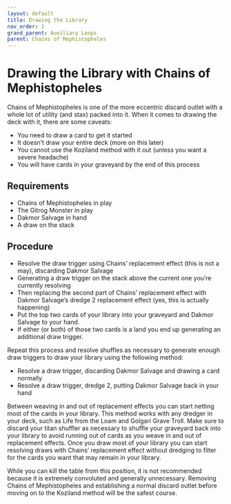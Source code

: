 ```yaml
---
layout: default
title: Drawing the Library
nav_order: 1
grand_parent: Auxiliary Loops
parent: Chains of Mephistopheles
---
```


# Drawing the Library with Chains of Mephistopheles

Chains of Mephistopheles is one of the more eccentric discard outlet with a whole lot of utility (and stax) packed into it. When it comes to drawing the deck with it, there are some caveats:
* You need to draw a card to get it started
* It doesn’t draw your entire deck (more on this later)
* You cannot use the Koziland method with it out (unless you want a severe headache)
* You will have cards in your graveyard by the end of this process

## Requirements

* Chains of Mephistopheles in play
* The Gitrog Monster in play
* Dakmor Salvage in hand
* A draw on the stack

## Procedure

* Resolve the draw trigger using Chains’ replacement effect (this is not a may), discarding Dakmor Salvage
* Generating a draw trigger on the stack above the current one you’re currently resolving
* Then replacing the second part of Chains’ replacement effect with Dakmor Salvage’s dredge 2 replacement effect (yes, this is actually happening)
* Put the top two cards of your library into your graveyard and Dakmor Salvage to your hand.
* If either (or both) of those two cards is a land you end up generating an additional draw trigger.

Repeat this process and resolve shuffles as necessary to generate enough draw triggers to draw your library using the following method:
* Resolve a draw trigger, discarding Dakmor Salvage and drawing a card normally
* Resolve a draw trigger, dredge 2, putting Dakmor Salvage back in your hand

Between weaving in and out of replacement effects you can start netting most of the cards in your library. This method works with any dredger in your deck, such as Life from the Loam and Golgari Grave Troll. Make sure to discard your titan shuffler as necessary to shuffle your graveyard back into your library to avoid running out of cards as you weave in and out of replacement effects. Once you draw most of your library you can start resolving draws with Chains’ replacement effect without dredging to filter for the cards you want that may remain in your library.

While you can kill the table from this position, it is not recommended because it is extremely convoluted and generally unnecessary. Removing Chains of Mephistopheles and establishing a normal discard outlet before moving on to the Koziland method will be the safest course.
